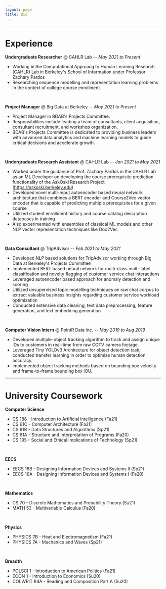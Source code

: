 ```yaml
---
layout: page
title: Bio
---
```


---

# Experience 
**Undergraduate Researcher** @ CAHLR Lab -- *May 2021 to Present*
- Working in the Computational Approacg to Human Learning Research (CAHLR) Lab in Berkeley's School of Information under Professor Zachary Pardos
- Researching sequence modelling and representation learning problems in the context of college course enrollment 
<br>

**Project Manager** @ Big Data at Berkeley -- *May 2021 to Present*
- Project Manager in BDAB's Projects Committee.
- Responsibilities include leading a team of consultants, client acquisition, consultant recruitment, and workshop organization.
- BDAB's Projects Committee is dedicated to providing business leaders with advanced data analytics and machine learning models to guide critical decisions and accelerate growth.
<br>

**Undergraduate Research Assistant** @ CAHLR Lab -- *Jan 2021 to May 2021*
- Worked under the guidance of Prof. Zachary Pardos in the CAHLR Lab as an ML Developer on developing the course prerequisite prediction functionality of the AskOski Research Project (https://askoski.berkeley.edu)
- Developed novel multi-input autoencoder based neural network architecture that combines a BERT encoder and Course2Vec vector encoder that is capable of predicting multiple prerequisites for a given course
- Utilized student enrollment history and course catalog description databases in training
- Also experimented with ensembles of classical ML models and other NLP vector representation techniques like Doc2Vec
<br>

**Data Consultant** @ TripAdvisor -- *Feb 2021 to May 2021*
- Developed NLP based solutions for TripAdvisor working through Big Data at Berkeley's Projects Committee
- Implemented BERT based neural network for multi-class multi-label classification and novelty flagging of customer service chat interactions
- Leveraged autoencoder based approach for anomaly detection and scoring
- Utilized unsupervised topic modelling techniques on raw chat corpus to extract valuable business insights regarding customer service workload optimization
- Conducted extensive data cleaning, text data preprocessing, feature generation, and text embedding generation
<br>

**Computer Vision Intern** @ PointR Data Inc. -- *May 2019 to Aug 2019*
- Developed multiple-object tracking algorithm to track and assign unique IDs to customers in real-time from raw CCTV camera footage.
- Leveraged Tiny YOLOv3 Architecture for object detection task; conducted transfer learning in order to optimize human detection accuracy.
- Implemented object tracking methods based on bounding box velocity and frame-to-frame bounding box IOU.

--- 

# University Coursework
**Computer Science**
- CS 188 - Introduction to Artificial Intelligence (Fa21)
- CS 61C - Computer Architecture (Fa21)
- CS 61B - Data Structures and Algorithms (Sp21)
- CS 61A - Structure and Interpretation of Programs (Fa20)
- CS 195 - Social and Ethical Implications of Technology (Sp21)
<br>

**EECS**
- EECS 16B - Designing Information Devices and Systems II (Sp21)
- EECS 16A - Designing Information Devices and Systems I (Fa20)
<br>

**Mathematics**
- CS 70 - Discrete Mathematics and Probability Theory (Su21)
- MATH 53 - Multivariable Calculus (Fa20)
<br>

**Physics**
- PHYSICS 7B - Heat and Electromagnetism (Fa21)
- PHYSICS 7A - Mechanics and Waves (Sp21)
<br>

**Breadth**
- POLSCI 1 - Introduction to American Politics (Fa21)
- ECON 1 - Introduction to Economics (Su20)
- COLWRIT R4A - Reading and Composition Part A (Su20)
